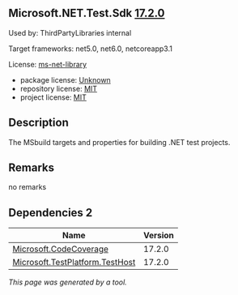 Microsoft.NET.Test.Sdk [17.2.0](https://www.nuget.org/packages/Microsoft.NET.Test.Sdk/17.2.0)
--------------------

Used by: ThirdPartyLibraries internal

Target frameworks: net5.0, net6.0, netcoreapp3.1

License: [ms-net-library](../../../../licenses/ms-net-library) 

- package license: [Unknown]() 
- repository license: [MIT](https://github.com/microsoft/vstest) 
- project license: [MIT](https://github.com/microsoft/vstest/) 

Description
-----------
The MSbuild targets and properties for building .NET test projects.

Remarks
-----------
no remarks


Dependencies 2
-----------

|Name|Version|
|----------|:----|
|[Microsoft.CodeCoverage](../../../../packages/nuget.org/microsoft.codecoverage/17.2.0)|17.2.0|
|[Microsoft.TestPlatform.TestHost](../../../../packages/nuget.org/microsoft.testplatform.testhost/17.2.0)|17.2.0|

*This page was generated by a tool.*